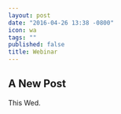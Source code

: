 ```yaml
---
layout: post
date: "2016-04-26 13:38 -0800"
icon: wa
tags: ""
published: false
title: Webinar
---
```

## A New Post
This Wed.
